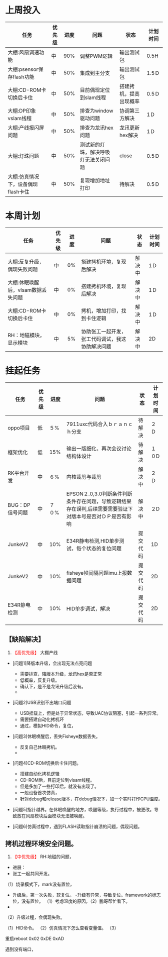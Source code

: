 # 上周投入
| 任务| 优先级 | 进度 | 问题| 状态|计划时间 |
|-----|-------| ---- | ---|----|--------|
|大棚:风扇调速功能|中|90%|调整PWM逻辑|输出测试包|0.5H|
|大棚:psensor保存flash功能|中|50%|集成到主分支|输出测试包|1.5Ｄ|
|大棚:CD-ROM卡切换后卡住|中|50%|目前偶现定位到slam线程|搭建拷机，提高出现概率|0.5Ｄ|
|大棚:DP印象vslam线程|中|50%|排查为window驱动问题|协调第三方解决|1Ｄ|
|大棚:产线报闪屏问题|中|50%|排查为龙讯hex问题|龙讯更新hex解决|1Ｄ|
|大棚:灯珠问题|中|50%|测试新的灯珠，解决呼吸灯无法关闭问题|close|0.5Ｄ|
|大棚:仿真情况下，设备偶现flash卡住|中|50%|复现增加地址打印|待解决|0.5Ｄ|

# 本周计划
| 任务| 优先级 | 进度 | 问题| 状态|计划时间 |
|-----|-------| ---- | ---|----|--------|
|大棚:反复升级，偶现失败问题| 中 |0%|搭建拷机环境，复现后解决|解决中|1Ｄ|
|大棚:休眠唤醒后，vlsam数据丢失问题| 中 |0%|搭建拷机环境，复现后解决|解决中|1Ｄ|
|大棚:CD-ROM卡切换后卡住| 中 |0%  |拷机，增加打印，找到卡住逻辑|解决中|1Ｄ|
|RH：地磁模块，显示模块| 中 | 5% |协助张工一起开发，张工代码调试，我这协助解决问题| 解决中|2D|

# 挂起任务
| 任务| 优先级 | 进度 | 问题| 状态|计划时间 |
|-----|-------| ---- | ---|----|--------|
| oppo项目 | 低 | ５%  | 7911uxc代码合入ｂｒａｎｃｈ分支| 待解决| ２Ｄ  |
| 框架优化 | 低 | 15%  | 输出一版细化，再次会议讨论结构体设计 | 待解决 | １０D|
| RK平台开发| 中 | ６%  |内核裁剪与裁剪| 解决中| ２Ｄ|
| BUG：DP信号问题 | 中| ７０%  | EPSON２.0,3.0判断条件判断条件存在问题，导致逻辑结果存在误判,后续需要需要验证下对版本号是否对ＤＰ是否有影响|解决中 |２D|
|JunkeV2| 中 | 10%  |E34R静电检测,HID单步测试，每个状态的复位问题| 提交代码|1D|
|JunkeV2| 中 | 10%  |fisheye帧间隔问题imu上报数据问题| 提交代码|2D|
|E34R静电检测| 中 | 10%  |HID单步调试，解决| 提交代码|2D|


## 【缺陷解决】
1. <font color='red'> 【高优先级】  </font>大棚产线
- [问题1]降版本升级，会出现无法点亮问题
   - 需要排查，降版本升级，龙讯hex是否正常
   - 低概率，反复升级。
   - 确认下，是不是龙讯升级后没有。
   - 
- [问题2]USB识别不出端口问题
   - USB挂载上，但是处于异常状态，导致UAC协议阻塞，引起一系列异常。
   - 需要搭建自动化拷机环
   - 通过，模拟HID命令，复位， 
- [问题3]休眠唤醒后，丢失Fisheye数据丢失。
   - 反复自己休眠拷机。
   - 
- [问题4]CD-ROM切换后卡住问题。
    - 搭建自动化拷机逻辑
    - CD-ROM后，目前定位到vlsam线程。
    - 但是多加了一些打印后，就没有出现了。
    - 一般设备首次仿真，
    - 针对debug和release版本，在debug情况下，加一个实时打印CPU温度。

- [问题5]指针越界。在休眠唤醒的地方，唤醒等级，执行过程中，被更改。导致放在风扇模块后面模块无法被唤醒。
- [问题6]仿真过程中，遇到FLASH读取指针崩溃的问题，偶现问题。



拷机过程环境安全问题。
- 
1. <font color='red'> 【中优先级】  </font>RH:地磁的问题，
- 进展：
- 张工一起共同开发。


（1）烧录模式下，mark没有置位，
- 升级后，第一次失败，软复位。 -升级有异常，导致复位。framework的标志位，没有置位。 （1）考虑温度的原因。（2）鹏哥帮忙看下。
- 
（2）升级过程，会偶现失败。


（1）HID命令。
（2）仿真情况下怎么查看变量值。
（3）

重启reboot 0x02 0xDE 0xAD 


遇到没有端口，